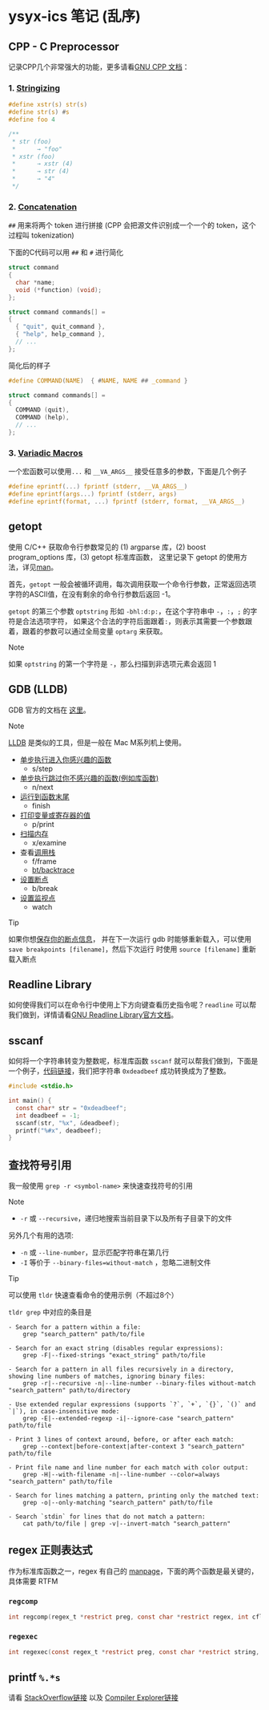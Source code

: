 # ysyx-ics 笔记 (乱序)

## CPP - C Preprocessor

记录CPP几个非常强大的功能，更多请看[GNU CPP 文档](https://gcc.gnu.org/onlinedocs/cpp/)：

### 1. [Stringizing](https://gcc.gnu.org/onlinedocs/cpp/Stringizing.html)

```c
#define xstr(s) str(s)
#define str(s) #s
#define foo 4

/**
 * str (foo)
 *      → "foo"
 * xstr (foo)
 *      → xstr (4)
 *      → str (4)
 *      → "4"
 */
```

### 2. [Concatenation](https://gcc.gnu.org/onlinedocs/cpp/Concatenation.html)

`##` 用来将两个 token 进行拼接 (CPP 会把源文件识别成一个一个的 token，这个过程叫 tokenization)

下面的C代码可以用 `##` 和 `#` 进行简化

```c
struct command
{
  char *name;
  void (*function) (void);
};

struct command commands[] =
{
  { "quit", quit_command },
  { "help", help_command },
  // ...
};
```

简化后的样子

```c
#define COMMAND(NAME)  { #NAME, NAME ## _command }

struct command commands[] =
{
  COMMAND (quit),
  COMMAND (help),
  // ...
};
```

### 3. [Variadic Macros](https://gcc.gnu.org/onlinedocs/cpp/Variadic-Macros.html)

一个宏函数可以使用`...` 和 `__VA_ARGS__` 接受任意多的参数，下面是几个例子

```c
#define eprintf(...) fprintf (stderr, __VA_ARGS__)
#define eprintf(args...) fprintf (stderr, args)
#define eprintf(format, ...) fprintf (stderr, format, __VA_ARGS__)
```

## getopt

使用 C/C++ 获取命令行参数常见的 (1) argparse 库，(2) boost program_options 库，(3) getopt 标准库函数，
这里记录下 getopt 的使用方法，详见[man](https://www.man7.org/linux/man-pages/man3/getopt.3.html)。

首先，`getopt` 一般会被循环调用，每次调用获取一个命令行参数，正常返回选项字符的ASCII值，在没有剩余的命令行参数后返回 -1。

`getopt` 的第三个参数 `optstring` 形如 `-bhl:d:p:`，在这个字符串中 `-`，`:`，`;` 的字符是合法选项字符，
如果这个合法的字符后面跟着`:`，则表示其需要一个参数跟着，跟着的参数可以通过全局变量 `optarg` 来获取。

> [!NOTE]
> 如果 `optstring` 的第一个字符是 `-`，那么扫描到非选项元素会返回 1
>

## GDB (LLDB)

GDB 官方的文档在 [这里](https://sourceware.org/gdb/current/onlinedocs/gdb)。

> [!NOTE]
> [LLDB](https://lldb.llvm.org/index.html) 是类似的工具，但是一般在 Mac M系列机上使用。
>

* [单步执行进入你感兴趣的函数](https://sourceware.org/gdb/current/onlinedocs/gdb.html/Continuing-and-Stepping.html#Continuing-and-Stepping:~:text=the%20problem%20happen.-,step,-Continue%20running%20your)
  * s/step
* [单步执行跳过你不感兴趣的函数(例如库函数)](https://sourceware.org/gdb/current/onlinedocs/gdb.html/Continuing-and-Stepping.html#Continuing-and-Stepping:~:text=but%20function%20calls%20that%20appear%20within%20the%20line%20of%20code%20are%20executed%20without%20stopping)
  * n/next
* [运行到函数末尾](https://sourceware.org/gdb/current/onlinedocs/gdb.html/Continuing-and-Stepping.html#Continuing-and-Stepping:~:text=line%20debug%20information.-,finish,-Continue%20running%20until)
  * finish
* [打印变量或寄存器的值](https://sourceware.org/gdb/current/onlinedocs/gdb.html/Data.html)
  * p/print
* [扫描内存](https://sourceware.org/gdb/current/onlinedocs/gdb.html/Memory.html)
  * x/examine
* 查看[调用栈](https://sourceware.org/gdb/current/onlinedocs/gdb.html/Frames.html)
  * f/frame
  * [bt/backtrace](https://sourceware.org/gdb/current/onlinedocs/gdb.html/Backtrace.html)
* [设置断点](https://sourceware.org/gdb/current/onlinedocs/gdb.html/Set-Breaks.html)
  * b/break
* [设置监视点](https://sourceware.org/gdb/current/onlinedocs/gdb.html/Set-Watchpoints.html)
  * watch

> [!TIP]
> 如果你想[保存你的断点信息](https://sourceware.org/gdb/current/onlinedocs/gdb.html/Save-Breakpoints.html)，
> 并在下一次运行 gdb 时能够重新载入，可以使用 `save breakpoints [filename]`，然后下次运行
> 时使用 `source [filename]` 重新载入断点
>

## Readline Library

如何使得我们可以在命令行中使用上下方向键查看历史指令呢？`readline` 可以帮我们做到，详情请看[GNU Readline Library官方文档](https://tiswww.case.edu/php/chet/readline/rltop.html)。

## sscanf

如何将一个字符串转变为整数呢，标准库函数 `sscanf` 就可以帮我们做到，下面是一个例子，[代码链接](https://godbolt.org/z/a68z8PbYs)，我们把字符串 `0xdeadbeef` 成功转换成为了整数。

```c
#include <stdio.h>

int main() {
  const char* str = "0xdeadbeef";
  int deadbeef = -1;
  sscanf(str, "%x", &deadbeef);
  printf("%#x", deadbeef);
}
```

## 查找符号引用

我一般使用 `grep -r <symbol-name>` 来快速查找符号的引用

> [!NOTE]
> - `-r` 或 `--recursive`，递归地搜索当前目录下以及所有子目录下的文件
>
> 另外几个有用的选项:
> - `-n` 或 `--line-number`，显示匹配字符串在第几行
> - `-I` 等价于 `--binary-files=without-match` ，忽略二进制文件
>

> [!TIP]
> 可以使用 `tldr` 快速查看命令的使用示例（不超过8个）
>
> `tldr grep` 中对应的条目是
>
> ```
> - Search for a pattern within a file:
>     grep "search_pattern" path/to/file
> 
> - Search for an exact string (disables regular expressions):
>     grep -F|--fixed-strings "exact_string" path/to/file
> 
> - Search for a pattern in all files recursively in a directory, showing line numbers of matches, ignoring binary files:
>     grep -r|--recursive -n|--line-number --binary-files without-match "search_pattern" path/to/directory
> 
> - Use extended regular expressions (supports `?`, `+`, `{}`, `()` and `|`), in case-insensitive mode:
>     grep -E|--extended-regexp -i|--ignore-case "search_pattern" path/to/file
> 
> - Print 3 lines of context around, before, or after each match:
>     grep --context|before-context|after-context 3 "search_pattern" path/to/file
> 
> - Print file name and line number for each match with color output:
>     grep -H|--with-filename -n|--line-number --color=always "search_pattern" path/to/file
> 
> - Search for lines matching a pattern, printing only the matched text:
>     grep -o|--only-matching "search_pattern" path/to/file
> 
> - Search `stdin` for lines that do not match a pattern:
>     cat path/to/file | grep -v|--invert-match "search_pattern"
> ```

## regex 正则表达式

作为标准库函数之一，regex 有自己的 [manpage](https://www.man7.org/linux/man-pages/man3/regex.3.html)，下面的两个函数是最关键的，具体需要 RTFM

### `regcomp`

```c
int regcomp(regex_t *restrict preg, const char *restrict regex, int cflags);
```

### `regexec`

```c
int regexec(const regex_t *restrict preg, const char *restrict string, size_t nmatch, regmatch_t pmatch[_Nullable restrict .nmatch], int eflags);
```

## printf `%.*s`

请看 [StackOverflow链接](https://stackoverflow.com/questions/7899119/what-does-s-mean-in-printf) 以及 [Compiler Explorer链接](https://godbolt.org/z/P7GYrv88G)

